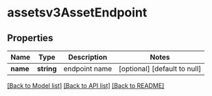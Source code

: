 # assetsv3AssetEndpoint

## Properties
Name | Type | Description | Notes
------------ | ------------- | ------------- | -------------
**name** | **string** | endpoint name | [optional] [default to null]

[[Back to Model list]](../README.md#documentation-for-models) [[Back to API list]](../README.md#documentation-for-api-endpoints) [[Back to README]](../README.md)


